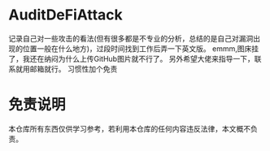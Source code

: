 # AuditDeFiAttack
记录自己对一些攻击的看法(但有很多都是不专业的分析，总结的是自己对漏洞出现的位置一般在什么地方)，过段时间找到工作后弄一下英文版。
emmm,图床挂了，我还在纳闷为什么上传GitHub图片就不行了。
另外希望大佬来指导一下，联系就用邮箱就行。
习惯性加个免责
# 免责说明
本仓库所有东西仅供学习参考，若利用本仓库的任何内容违反法律，本文概不负责。

